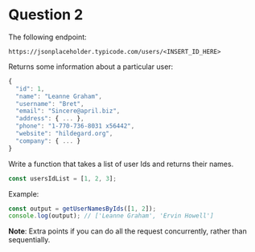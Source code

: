# Question 2

The following endpoint:
```
https://jsonplaceholder.typicode.com/users/<INSERT_ID_HERE>
```

Returns some information about a particular user:

```javascript
{
  "id": 1,
  "name": "Leanne Graham",
  "username": "Bret",
  "email": "Sincere@april.biz",
  "address": { ... },
  "phone": "1-770-736-8031 x56442",
  "website": "hildegard.org",
  "company": { ... }
}
```

Write a function that takes a list of user Ids and returns their names.

```javascript
const usersIdList = [1, 2, 3];
```

Example:

```javascript
const output = getUserNamesByIds([1, 2]);
console.log(output); // ['Leanne Graham', 'Ervin Howell']
```

**Note**: Extra points if you can do all the request concurrently, rather than sequentially.
